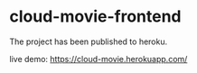 # cloud-movie-frontend

The project has been published to heroku.

live demo: https://cloud-movie.herokuapp.com/
